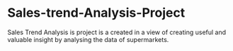 # Sales-trend-Analysis-Project
Sales Trend Analysis is project is a created in a view of creating useful and valuable insight by analysing the data of supermarkets. 
